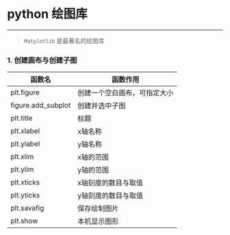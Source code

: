 # python 绘图库
---
> `Matplotlib` 是最著名的绘图库
### 1. 创建画布与创建子图

|函数名     |函数作用                   |
| -------- | ----------------------------------- |
|plt.figure|创建一个空白画布，可指定大小|
|figure.add_subplot| 创建并选中子图|
|plt.title|标题|
|plt.xlabel|x轴名称|
|plt.ylabel|y轴名称|
|plt.xlim|x轴的范围|
|plt.ylim|y轴的范围|
|plt.xticks|x轴刻度的数目与取值|
|plt.yticks|y轴刻度的数目与取值|
|plt.savafig|保存绘制图片|
|plt.show|本机显示图形|



